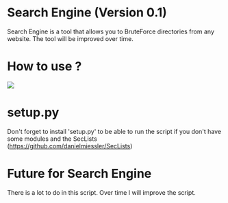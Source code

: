# Search Engine (Version 0.1)
Search Engine is a tool that allows you to BruteForce directories from any website. The tool will be improved over time.

# How to use ?

![](http://image.noelshack.com/fichiers/2021/18/4/1620320392-runnerz.gif)

# setup.py

Don't forget to install 'setup.py' to be able to run the script if you don't have some modules and the SecLists (https://github.com/danielmiessler/SecLists)


# Future for Search Engine

There is a lot to do in this script. Over time I will improve the script.
